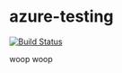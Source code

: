 # azure-testing

[![Build Status](https://dev.azure.com/mattelliott0731/Testing/_apis/build/status/shamsway.azure-testing?branchName=master)](https://dev.azure.com/mattelliott0731/Testing/_build/latest?definitionId=1&branchName=master)

woop woop
